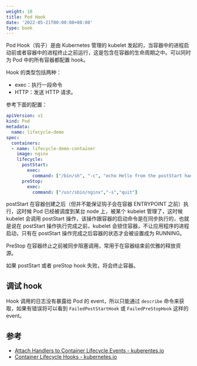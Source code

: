 ```yaml
---
weight: 18
title: Pod Hook
date: '2022-05-21T00:00:00+08:00'
type: book
---
```


Pod Hook（钩子）是由 Kubernetes 管理的 kubelet 发起的，当容器中的进程启动前或者容器中的进程终止之前运行，这是包含在容器的生命周期之中。可以同时为 Pod 中的所有容器都配置 hook。

Hook 的类型包括两种：

- exec：执行一段命令
- HTTP：发送 HTTP 请求。

参考下面的配置：

```yaml
apiVersion: v1
kind: Pod
metadata:
  name: lifecycle-demo
spec:
  containers:
  - name: lifecycle-demo-container
    image: nginx
    lifecycle:
      postStart:
        exec:
          command: ["/bin/sh", "-c", "echo Hello from the postStart handler> /usr/share/message"]
      preStop:
        exec:
          command: ["/usr/sbin/nginx","-s","quit"]
```

postStart 在容器创建之后（但并不能保证钩子会在容器 ENTRYPOINT 之前）执行，这时候 Pod 已经被调度到某台 node 上，被某个 kubelet 管理了，这时候 kubelet 会调用 postStart 操作，该操作跟容器的启动命令是在同步执行的，也就是说在 postStart 操作执行完成之前，kubelet 会锁住容器，不让应用程序的进程启动，只有在 postStart 操作完成之后容器的状态才会被设置成为 RUNNING。

PreStop 在容器终止之前被同步阻塞调用，常用于在容器结束前优雅的释放资源。

如果 postStart 或者 preStop hook 失败，将会终止容器。

## 调试 hook

Hook 调用的日志没有暴露给 Pod 的 event，所以只能通过 `describe` 命令来获取，如果有错误将可以看到 `FailedPostStartHook` 或 `FailedPreStopHook` 这样的 event。

## 参考

- [Attach Handlers to Container Lifecycle Events - kuberentes.io](https://kubernetes.io/docs/tasks/configure-pod-container/attach-handler-lifecycle-event/)
- [Container Lifecycle Hooks - kubernetes.io](https://kubernetes.io/docs/concepts/containers/container-lifecycle-hooks/)
